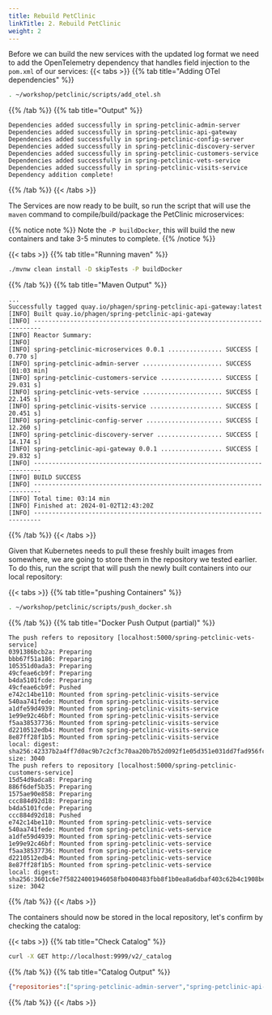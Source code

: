 ```yaml
---
title: Rebuild PetClinic
linkTitle: 2. Rebuild PetClinic
weight: 2
---
```


Before we can build the new services with the updated log format we need to add the OpenTelemetry dependency that handles field injection to the `pom.xml` of our services:
{{< tabs >}}
{{% tab title="Adding OTel dependencies" %}}

```bash
. ~/workshop/petclinic/scripts/add_otel.sh
```

{{% /tab %}}
{{% tab title="Output" %}}

```text
Dependencies added successfully in spring-petclinic-admin-server
Dependencies added successfully in spring-petclinic-api-gateway
Dependencies added successfully in spring-petclinic-config-server
Dependencies added successfully in spring-petclinic-discovery-server
Dependencies added successfully in spring-petclinic-customers-service
Dependencies added successfully in spring-petclinic-vets-service
Dependencies added successfully in spring-petclinic-visits-service
Dependency addition complete!
```

{{% /tab %}}
{{< /tabs >}}

The Services are now ready to be built, so run the script that will use the `maven` command to compile/build/package the PetClinic microservices:

{{% notice note %}}
Note the `-P buildDocker`, this will build the new containers and take 3-5 minutes to complete.
{{% /notice %}}

{{< tabs >}}
{{% tab title="Running maven" %}}

```bash
./mvnw clean install -D skipTests -P buildDocker
```

{{% /tab %}}
{{% tab title="Maven Output" %}}

```text
...
Successfully tagged quay.io/phagen/spring-petclinic-api-gateway:latest
[INFO] Built quay.io/phagen/spring-petclinic-api-gateway
[INFO] ------------------------------------------------------------------------
[INFO] Reactor Summary:
[INFO] 
[INFO] spring-petclinic-microservices 0.0.1 ............... SUCCESS [  0.770 s]
[INFO] spring-petclinic-admin-server ...................... SUCCESS [01:03 min]
[INFO] spring-petclinic-customers-service ................. SUCCESS [ 29.031 s]
[INFO] spring-petclinic-vets-service ...................... SUCCESS [ 22.145 s]
[INFO] spring-petclinic-visits-service .................... SUCCESS [ 20.451 s]
[INFO] spring-petclinic-config-server ..................... SUCCESS [ 12.260 s]
[INFO] spring-petclinic-discovery-server .................. SUCCESS [ 14.174 s]
[INFO] spring-petclinic-api-gateway 0.0.1 ................. SUCCESS [ 29.832 s]
[INFO] ------------------------------------------------------------------------
[INFO] BUILD SUCCESS
[INFO] ------------------------------------------------------------------------
[INFO] Total time: 03:14 min
[INFO] Finished at: 2024-01-02T12:43:20Z
[INFO] ------------------------------------------------------------------------
```

{{% /tab %}}
{{< /tabs >}}

Given that Kubernetes needs to pull these freshly built images from somewhere, we are going to store them in the repository we tested earlier. To do this, run the script that will push the newly built containers into our local repository:

{{< tabs >}}
{{% tab title="pushing Containers" %}}

```bash
. ~/workshop/petclinic/scripts/push_docker.sh 
```

{{% /tab %}}
{{% tab title="Docker Push Output (partial)" %}}

```text
The push refers to repository [localhost:5000/spring-petclinic-vets-service]
0391386bcb2a: Preparing
bbb67f51a186: Preparing
105351d0ada3: Preparing
49cfeae6cb9f: Preparing
b4da5101fcde: Preparing
49cfeae6cb9f: Pushed
e742c14be110: Mounted from spring-petclinic-visits-service
540aa741fede: Mounted from spring-petclinic-visits-service
a1dfe59d4939: Mounted from spring-petclinic-visits-service
1e99e92c46bf: Mounted from spring-petclinic-visits-service
f5aa38537736: Mounted from spring-petclinic-visits-service
d2210512edb4: Mounted from spring-petclinic-visits-service
8e87ff28f1b5: Mounted from spring-petclinic-visits-service
local: digest: sha256:42337b2a4ff7d0ac9b7c2cf3c70aa20b7b52d092f1e05d351e031dd7fad956fc size: 3040
The push refers to repository [localhost:5000/spring-petclinic-customers-service]
15d54d9adca8: Preparing
886f6def5b35: Preparing
1575ae90e858: Preparing
ccc884d92d18: Preparing
b4da5101fcde: Preparing
ccc884d92d18: Pushed
e742c14be110: Mounted from spring-petclinic-vets-service
540aa741fede: Mounted from spring-petclinic-vets-service
a1dfe59d4939: Mounted from spring-petclinic-vets-service
1e99e92c46bf: Mounted from spring-petclinic-vets-service
f5aa38537736: Mounted from spring-petclinic-vets-service
d2210512edb4: Mounted from spring-petclinic-vets-service
8e87ff28f1b5: Mounted from spring-petclinic-vets-service
local: digest: sha256:3601c6e7f58224001946058fb0400483fbb8f1b0ea8a6dbaf403c62b4c1908be size: 3042
```

{{% /tab %}}
{{< /tabs >}}

The containers should now be stored in the local repository, let's confirm by checking the catalog:

{{< tabs >}}
{{% tab title="Check Catalog" %}}

```bash
curl -X GET http://localhost:9999/v2/_catalog
```

{{% /tab %}}
{{% tab title="Catalog Output" %}}

``` json
{"repositories":["spring-petclinic-admin-server","spring-petclinic-api-gateway","spring-petclinic-config-server","spring-petclinic-customers-service","spring-petclinic-discovery-server","spring-petclinic-vets-service","spring-petclinic-visits-service"]}
```

{{% /tab %}}
{{< /tabs >}}
